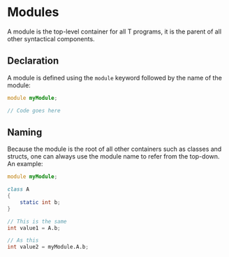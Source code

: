 Modules
=======

A module is the top-level container for all T programs, it is the parent of all other syntactical components.

## Declaration

A module is defined using the `module` keyword followed by the name of the module:

```d
module myModule;

// Code goes here
```

## Naming

Because the module is the root of all other containers such as classes and structs, one can always use the module name to refer from the top-down. An example:

```d
module myModule;

class A
{
    static int b;
}

// This is the same
int value1 = A.b;

// As this
int value2 = myModule.A.b;
```